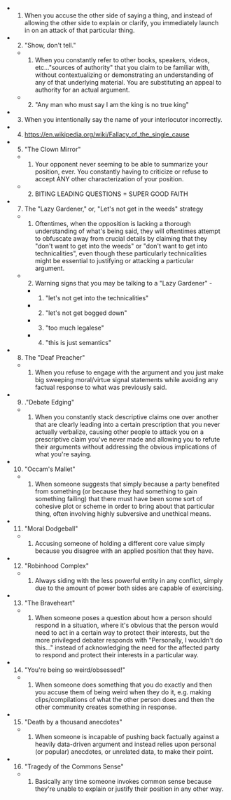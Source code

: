 - 1. When you accuse the other side of saying a thing, and instead of allowing the other side to explain or clarify, you immediately launch in on an attack of that particular thing.
- 2. "Show, don't tell."
  - 1. When you constantly refer to other books, speakers, videos, etc..."sources of authority" that you claim to be familiar with, without contextualizing or demonstrating an understanding of any of that underlying material. You are substituting an appeal to authority for an actual argument.
  - 2. "Any man who must say I am the king is no true king"
- 3. When you intentionally say the name of your interlocutor incorrectly.
- 4. https://en.wikipedia.org/wiki/Fallacy_of_the_single_cause
- 5. "The Clown Mirror"
  - 1. Your opponent never seeming to be able to summarize your position, ever. You constantly having to criticize or refuse to accept ANY other characterization of your position.
  - 2. BITING LEADING QUESTIONS = SUPER GOOD FAITH
- 7. The "Lazy Gardener," or, "Let's not get in the weeds" strategy
  - 1. Oftentimes, when the opposition is lacking a thorough understanding of what's being said, they will oftentimes attempt to obfuscate away from crucial details by claiming that they "don't want to get into the weeds" or "don't want to get into technicalities", even though these particularly technicalities might be essential to justifying or attacking a particular argument.
  - 2. Warning signs that you may be talking to a "Lazy Gardener" -
    - 1. "let's not get into the technicalities"
    - 2. "let's not get bogged down"
    - 3. "too much legalese"
    - 4. "this is just semantics"
- 8. The "Deaf Preacher"
  - 1. When you refuse to engage with the argument and you just make big sweeping moral/virtue signal statements while avoiding any factual response to what was previously said.
- 9. ."Debate Edging"
  - 1. When you constantly stack descriptive claims one over another that are clearly leading into a certain prescription that you never actually verbalize, causing other people to attack you on a prescriptive claim you've never made and allowing you to refute their arguments without addressing the obvious implications of what you're saying.
- 10. "Occam's Mallet"
  - 1. When someone suggests that simply because a party benefited from something (or because they had something to gain something failing) that there must have been some sort of cohesive plot or scheme in order to bring about that particular thing, often involving highly subversive and unethical means.
- 11. "Moral Dodgeball"
  - 1. Accusing someone of holding a different core value simply because you disagree with an applied position that they have.
- 12. "Robinhood Complex"
  - 1. Always siding with the less powerful entity in any conflict, simply due to the amount of power both sides are capable of exercising.
- 13. "The Braveheart"
  - 1. When someone poses a question about how a person should respond in a situation, where it's obvious that the person would need to act in a certain way to protect their interests, but the more privileged debater responds with "Personally, I wouldn't do this..." instead of acknowledging the need for the affected party to respond and protect their interests in a particular way.
- 14. "You're being so weird/obsessed!"
  - 1. When someone does something that you do exactly and then you accuse them of being weird when they do it, e.g. making clips/compilations of what the other person does and then the other community creates something in response.
- 15. "Death by a thousand anecdotes"
  - 1. When someone is incapable of pushing back factually against a heavily data-driven argument and instead relies upon personal (or popular) anecdotes, or unrelated data, to make their point.
- 16. "Tragedy of the Commons Sense"
  - 1. Basically any time someone invokes common sense because they're unable to explain or justify their position in any other way.
#